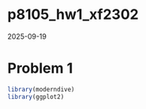 p8105_hw1_xf2302
================
2025-09-19

# Problem 1

``` r
library(moderndive)
library(ggplot2)
```

